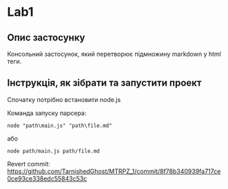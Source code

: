 # Lab1

## Опис застосунку
Консольний застосунок, який перетворює підмножину markdown у html теги.

## Інструкція, як зібрати та запустити проект
Спочатку потрібно встановити node.js

Команда запуску парсера:
```
node "path\main.js" "path\file.md"
```
або 
```
node path/main.js path/file.md
```
Revert commit: https://github.com/TarnishedGhost/MTRPZ_1/commit/8f78b340939fa717ce0ce93ce338edc55843c53c
